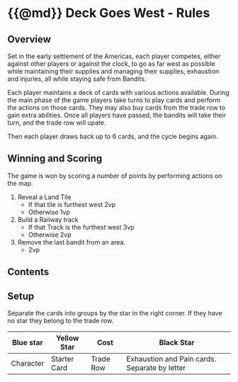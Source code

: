 {{@md}}
Deck Goes West - Rules
=============

Overview
--------

Set in the early settlement of the Americas, each player competes, either against other players or against the clock, to go as far west as possible while maintaining their supplies and managing their supplies, exhaustion and injuries, all while staying safe from Bandits.

Each player maintains a deck of cards with various actions available.
During the main phase of the game players take turns to play cards and perform the actions on those cards. They may also buy cards from the trade row to gain extra abilities.
Once all players have passed, the bandits will take their turn, and the trade row will upate.

Then each player draws back up to 6 cards, and the cycle begins again.

Winning and Scoring
-------------------

The game is won by scoring a number of points by performing actions on the map.

1. Reveal a Land Tile 
    - If that tile is furthest west 2vp
    - Otherwise 1vp
2. Build a Railway track
    - If that Track is the furthest west 3vp
    - Otherwise 2vp
3. Remove the last bandit from an area.
    - 2vp


Contents
---------



Setup
-----
Separate the cards into groups by the star in the right corner. If they have no star they belong to the trade row.


| Blue star | Yellow Star | Cost | Black Star | 
| ----------| ----------| -------| --------|
| Character | Starter Card|  Trade Row| Exhaustion and Pain cards. Separate by letter  |



